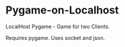 # Pygame-on-Localhost
LocalHost Pygame - Game for two Clients. 

Requires pygame. Uses socket and json. 
 
